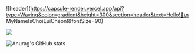 ![header](https://capsule-render.vercel.app/api?type=Waving&color=gradient&height=300&section=header&text=Hello!👋\n MyNameIsChoiEuiCheon!&fontSize=90)

<img src="https://img.shields.io/badge/JavaScript-F7DF1E?style=flat-square&logo=JavaScript&logoColor=000000"/>

![Anurag's GitHub stats](https://github-readme-stats.vercel.app/api?username=ChoiEuiCheon&show_icons=true&theme=radical)
